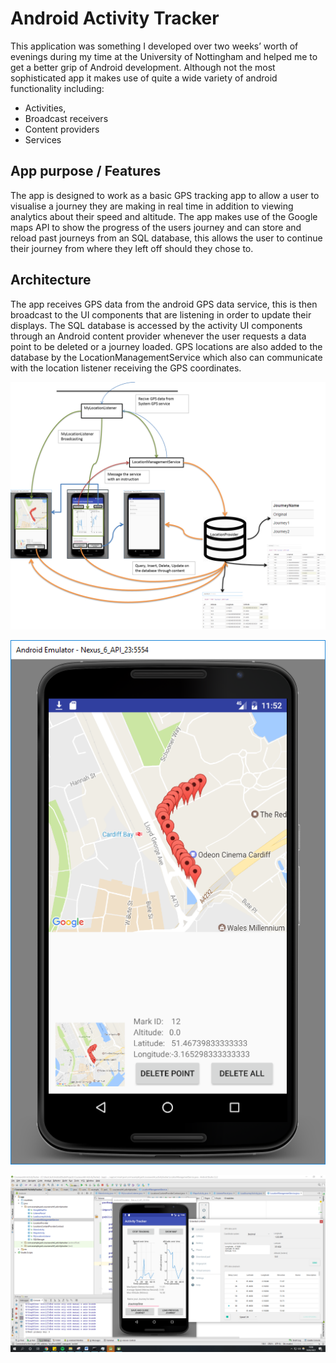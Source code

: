 # Android Activity Tracker
This application was something I developed over two weeks’ worth of evenings 
during my time at the University of Nottingham and helped me to get a better grip of Android development.
Although not the most sophisticated app it makes use of quite a wide variety of android functionality including:

* Activities, 
* Broadcast receivers
* Content providers
* Services

## App purpose / Features
The app is designed to work as a basic GPS tracking app to allow a user to visualise a journey they are making in real time in 
addition to viewing analytics about their speed and altitude. The app makes use of the Google maps API to show the progress of 
the users journey and can store and reload past journeys from an SQL database, this allows the user to continue their journey
from where they left off should they chose to.

## Architecture
The app receives GPS data from the android GPS data service, this is then broadcast to the UI components that are listening
in order to update their displays. The SQL database is accessed by the activity UI components through an Android content provider
whenever the user requests a data point to be deleted or a journey loaded. GPS locations are also added to the database by the 
LocationManagementService which also can communicate with the location listener receiving the GPS coordinates.

![Alt text](./screenshots/ArchitectureDiagram.png "Architecture Diagram")

![Alt text](./screenshots/MapsDiagram.png "The Maps Activity")

![Alt text](./screenshots/StatisticsActivity.png "Statistics generated from incoming GPS service data")
